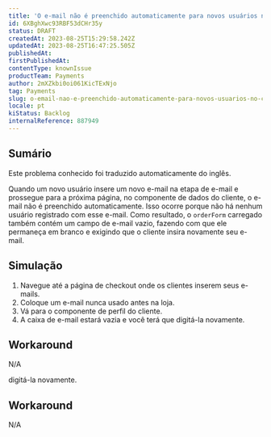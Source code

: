 ```yaml
---
title: 'O e-mail não é preenchido automaticamente para novos usuários no checkout-ui'
id: 6XBghXwc93RBF53dCHr35y
status: DRAFT
createdAt: 2023-08-25T15:29:58.242Z
updatedAt: 2023-08-25T16:47:25.505Z
publishedAt: 
firstPublishedAt: 
contentType: knownIssue
productTeam: Payments
author: 2mXZkbi0oi061KicTExNjo
tag: Payments
slug: o-email-nao-e-preenchido-automaticamente-para-novos-usuarios-no-checkoutui
locale: pt
kiStatus: Backlog
internalReference: 887949
---
```


## Sumário

<div class="alert alert-info">
  <p>Este problema conhecido foi traduzido automaticamente do inglês.</p>
</div>


Quando um novo usuário insere um novo e-mail na etapa de e-mail e prossegue para a próxima página, no componente de dados do cliente, o e-mail não é preenchido automaticamente.
Isso ocorre porque não há nenhum usuário registrado com esse e-mail. Como resultado, o `orderForm` carregado também contém um campo de e-mail vazio, fazendo com que ele permaneça em branco e exigindo que o cliente insira novamente seu e-mail.

## Simulação



1. Navegue até a página de checkout onde os clientes inserem seus e-mails.
2. Coloque um e-mail nunca usado antes na loja.
3. Vá para o componente de perfil do cliente.
4. A caixa de e-mail estará vazia e você terá que digitá-la novamente.

##

## Workaround


N/A





digitá-la novamente.

##

## Workaround


N/A





